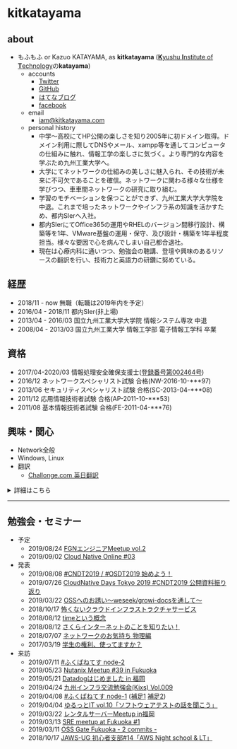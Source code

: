 # kitkatayama

## about

* もふもふ or Kazuo KATAYAMA, as **kitkatayama** ([**K**yushu **I**nstitute of **T**echnology](http://www.kyutech.ac.jp/)の**katayama**)
  * accounts
    * [Twitter](https://twitter.com/kitkatayama)
    * [GitHub](https://github.com/kitkatayama)
    * [はてなブログ](https://kitkatayama.hatenablog.com/)
    * [facebook](https://www.facebook.com/kitkazuokatayama)
  * email
    * [iam@kitkatayama.com](mailto:iam@kitkatayama.com)
  * personal history
    * 中学～高校にてHP公開の楽しさを知り2005年に初ドメイン取得。ドメイン利用に際してDNSやメール、xampp等を通してコンピュータの仕組みに触れ、情報工学の楽しさに気づく。より専門的な内容を学ぶため九州工業大学へ。
    * 大学にてネットワークの仕組みの美しさに魅入られ、その技術が未来に不可欠であることを確信。ネットワークに関わる様々な仕様を学びつつ、車車間ネットワークの研究に取り組む。
    * 学習のモチベーションを保つことができず、九州工業大学大学院を中退。これまで培ったネットワークやインフラ系の知識を活かすため、都内SIerへ入社。
    * 都内SIerにてOffice365の運用やRHELのバージョン間移行設計、構築等を1年、VMware基盤の運用・保守、及び設計・構築を1年半程度担当。様々な要因で心を病んでしまい自己都合退社。
    * 現在は心療内科に通いつつ、勉強会の聴講、登壇や興味のあるリソースの翻訳を行い、技術力と英語力の研鑽に努めている。

## 経歴

* 2018/11 - now 無職（転職は2019年内を予定）
* 2016/04 - 2018/11 都内SIer(非上場)
* 2013/04 - 2016/03 国立九州工業大学大学院 情報システム専攻 中退
* 2008/04 - 2013/03 国立九州工業大学 情報工学部 電子情報工学科 卒業

## 資格

* 2017/04-2020/03 情報処理安全確保支援士([登録番号第002464号](https://riss.ipa.go.jp/r?r=002464))
* 2016/12 ネットワークスペシャリスト試験 合格(NW-2016-10-***97)
* 2013/06 セキュリティスペシャリスト試験 合格(SC-2013-04-***08)
* 2011/12 応用情報技術者試験 合格(AP-2011-10-***53)
* 2011/08 基本情報技術者試験 合格(FE-2011-04-***76)

## 興味・関心

* Network全般
* Windows, Linux
* 翻訳
  * [Challonge.com 英日翻訳](https://kitkatayama.hatenablog.com/entry/2019/03/02/184623)

<details>
  <summary>詳細はこちら</summary>

  <div>
  * Network
    * **Computer Networks (by Andrew S. Tanenbaum)** is my bible
    * NOS
      * Cisco IOS
      * Arista EOS
      * [VyOS](https://vyos.io/)
    * Simulation, Emulation
      * [Scenargie](https://www.spacetime-eng.com/en/)
      * [ns-2](https://www.isi.edu/nsnam/ns/)
    * LPWA
      * [LoRaWAN](https://lora-alliance.org/about-lorawan)
      * [ELTRES - Sony's LPWA](https://www.sony-semicon.co.jp/products_ja/eltres/index.html)
  * OS
    * [Red Hat Enterprise Linux(RHEL)](https://www.redhat.com/ja/technologies/linux-platforms/enterprise-linux) 5, 6, 7
    * [CentOS](https://www.centos.org/) 5, 6
    * [Windows Server](https://www.microsoft.com/ja-jp/cloud-platform/windows-server) 2012, 2016
    * [VMware](https://www.vmware.com/jp.html) ESXi, vCenter Server
    * [RancherOS](https://rancher.com/rancher-os/)
  * Other
    * Languages / Scripting
      * C++
      * Python
      * sh/bash
    * Container
      * Docker
      * Kubernetes
      * [Rancher](https://rancher.com/)
    * Office 365
  </div>

</details>

---

## 勉強会・セミナー

* 予定
  * 2019/08/24 [FGNエンジニアMeetup vol.2](https://fgn.connpass.com/event/138373/)
  * 2019/09/02 [Cloud Native Online #03](https://cnjp.connpass.com/event/142769/)
* 発表
  * 2019/08/08 [#CNDT2019 / #OSDT2019 始めよう！](https://kitkatayama.hatenablog.com/entry/2019/08/22/160245)
  * 2019/07/26 [CloudNative Days Tokyo 2019 #CNDT2019 公開資料振り返り](https://kitkatayama.hatenablog.com/entry/2019/08/22/160022)
  * 2019/03/22 [OSSへのお誘い～weseek/growi-docsを通して～](https://kitkatayama.hatenablog.com/entry/2019/03/22/092703)
  * 2018/10/17 [怖くないクラウドインフラストラクチャサービス](https://kitkatayama.hatenablog.com/entry/2018/10/18/202840)
  * 2018/08/12 [timeという概念](https://kitkatayama.hatenablog.com/entry/2018/10/18/204454)
  * 2018/08/12 [さくらインターネットのことを知りたい！](https://kitkatayama.hatenablog.com/entry/2018/10/18/204454)
  * 2018/07/07 [ネットワークのお気持ち 物理編](https://kitkatayama.hatenablog.com/entry/2018/08/04/092854)
  * 2017/03/19 [学生の権利、使ってますか？](https://www.slideshare.net/KazuoKatayama/ss-73352980)
* 来訪
  * 2019/07/11 [#ふくばねてす node-2](https://fukubernetes.connpass.com/event/135117/)
  * 2019/05/23 [Nutanix Meetup #39 in Fukuoka](https://nutanix.connpass.com/event/129253/)
  * 2019/05/21 [Datadogはじめました in 福岡](https://datadog.connpass.com/event/127939/)
  * 2019/04/24 [九州インフラ交流勉強会(Kixs) Vol.009](https://kixs.connpass.com/event/125160/)
  * 2019/04/08 [#ふくばねてす node-1](https://kitkatayama.hatenablog.com/entry/2019/04/14/225056) ([補足1](https://kitkatayama.hatenablog.com/entry/2019/04/09/230012) [補足2](https://kitkatayama.hatenablog.com/entry/2019/04/12/174340))
  * 2019/04/04 [ゆるっとIT vol.10「ソフトウェアテストの話を聞こう」](https://kitkatayama.hatenablog.com/entry/2019/04/07/151752)
  * 2019/03/22 [レンタルサーバーMeetup in福岡](https://kitkatayama.hatenablog.com/entry/2019/03/24/153956)
  * 2019/03/13 [SRE meetup at Fukuoka #1](https://kitkatayama.hatenablog.com/entry/2019/03/14/031112)
  * 2019/03/11 [OSS Gate Fukuoka - 2 commits -](https://kitkatayama.hatenablog.com/entry/2019/03/15/211221)
  * 2018/10/17 [JAWS-UG 初心者支部#14「AWS Night school & LT」](https://kitkatayama.hatenablog.com/entry/2018/10/18/202840)
